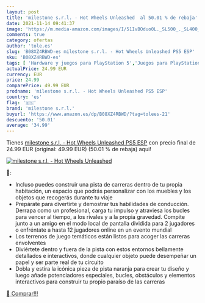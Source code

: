 ```yaml
---
layout: post
title: 'milestone s.r.l. - Hot Wheels Unleashed  al 50.01 % de rebaja'
date: 2021-11-14 09:41:37
image: 'https://m.media-amazon.com/images/I/51IvBOduo0L._SL500_._SL400_.jpg'
comments: true
category: ofertas
author: 'tole.es'
slug: 'B08XZ4RBWD-es milestone s.r.l. - Hot Wheels Unleashed PS5 ESP'
sku: 'B08XZ4RBWD-es'
tags: [ 'Hardware y juegos para PlayStation 5','Juegos para PlayStation 5','Videojuegos','milestone s.r.l.','ps5', ]
actualPrice: 24.99 EUR
currency: EUR
price: 24.99
comparePrice: 49.99 EUR
prodname: 'milestone s.r.l. - Hot Wheels Unleashed PS5 ESP'
country: 'es'
flag: '🇪🇸'
brand: 'milestone s.r.l.'
buyurl: 'https://www.amazon.es/dp/B08XZ4RBWD/?tag=tolees-21'
descuento: '50.01'
average: '34.99'
---
```


Tienes [milestone s.r.l. - Hot Wheels Unleashed PS5 ESP](https://www.amazon.es/dp/B08XZ4RBWD/?tag=tolees-21) con precio final de  24.99 EUR (original: 49.99 EUR) (50.01 %  de rebaja) aqui!

[![milestone s.r.l. - Hot Wheels Unleashed ](https://m.media-amazon.com/images/I/51IvBOduo0L._SL500_._SL400_.jpg)](https://www.amazon.es/dp/B08XZ4RBWD/?tag=tolees-21)

🔎:

- Incluso puedes construir una pista de carreras dentro de tu propia habitación, un espacio que podrás personalizar con los muebles y los objetos que recogerás durante tu viaje
- Prepárate para divertirte y demostrar tus habilidades de conducción. Derrapa como un profesional, carga tu impulso y atraviesa los bucles para vencer al tiempo, a los rivales y a la propia gravedad. Compite junto a un amigo en el modo local de pantalla dividida para 2 jugadores o enfréntate a hasta 12 jugadores online en un evento mundial
- Los terrenos de juego temáticos están listos para acoger las carreras envolventes
- Diviértete dentro y fuera de la pista con estos entornos bellamente detallados e interactivos, donde cualquier objeto puede desempeñar un papel y ser parte real de tu circuito
- Dobla y estira la icónica pieza de pista naranja para crear tu diseño y luego añade potenciadores especiales, bucles, obstáculos y elementos interactivos para construir tu propio paraíso de las carreras

[🛒 Comprar!!!](https://www.amazon.es/dp/B08XZ4RBWD/?tag=tolees-21)
